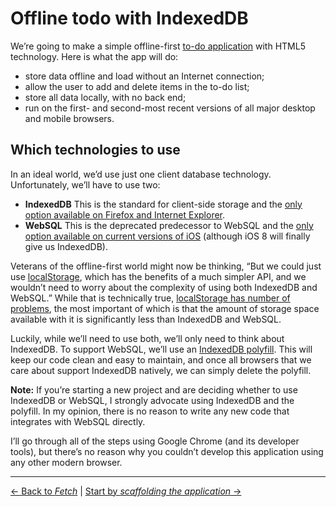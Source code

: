 # Offline todo with IndexedDB

We’re going to make a simple offline-first [to-do application](https://matthew-andrews.github.io/offline-todo/) with HTML5
technology.  Here is what the app will do:

- store data offline and load without an Internet connection;
- allow the user to add and delete items in the to-do list;
- store all data locally, with no back end;</li>
- run on the first- and second-most recent versions of all major desktop and mobile browsers.

## Which technologies to use

In an ideal world, we’d use just one client database technology. Unfortunately, we’ll have to use two:

- **IndexedDB** This is the standard for client-side storage and the [only option available on Firefox and Internet
Explorer](http://caniuse.com/indexeddb).
- **WebSQL** This is the deprecated predecessor to WebSQL and the [only option available on current versions of
iOS](http://caniuse.com/sql-storage) (although iOS 8 will finally give us IndexedDB).
</ul>

Veterans of the offline-first world might now be thinking, “But we could just use
[localStorage](http://caniuse.com/namevalue-storage), which has the benefits of a much simpler API, and we wouldn’t
need to worry about the complexity of using both IndexedDB and WebSQL.” While that is technically true,
[localStorage has number of problems](https://hacks.mozilla.org/2012/03/there-is-no-simple-solution-for-local-storage/),
the most important of which is that the amount of storage space available with it is significantly less than IndexedDB
and WebSQL.

Luckily, while we’ll need to use both, we’ll only need to think about IndexedDB. To support WebSQL, we’ll use an
[IndexedDB polyfill](https://github.com/axemclion/IndexedDBShim). This will keep our code clean and easy to maintain,
and once all browsers that we care about support IndexedDB natively, we can simply delete the polyfill.

**Note:** If you’re starting a new project and are deciding whether to use IndexedDB or WebSQL, I strongly advocate
using IndexedDB and the polyfill. In my opinion, there is no reason to write any new code that integrates with WebSQL
directly.

I’ll go through all of the steps using Google Chrome (and its developer tools), but there’s no reason why you couldn’t
develop this application using any other modern browser.

---

[← Back to *Fetch*](../02-new-apis/fetch.md) | [Start by *scaffolding the application* →](./01-scaffolding)
